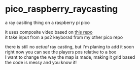 # pico_raspberry_raycasting
a ray casiting thing on a raspberry pi pico

it uses composite video based on [this repo](https://github.com/breakintoprogram/pico-mposite)<br>
it take input from a ps2 keyborad from my other pico repo<br>

there is still no _actual_ ray casting, but I'm planing to add it soon<br>
right now you can see the players pos relative to a box<br>
I want to change the way the map is made, making it grid based<br>
the code is messy and you know it!
